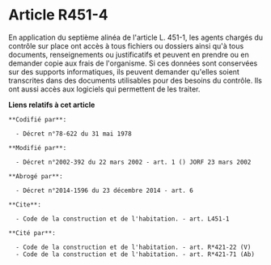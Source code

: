 # Article R451-4

En application du septième alinéa de l'article L. 451-1, les agents chargés du contrôle sur place ont accès à tous fichiers
ou dossiers ainsi qu'à tous documents, renseignements ou justificatifs et peuvent en prendre ou en demander copie aux frais
de l'organisme. Si ces données sont conservées sur des supports informatiques, ils peuvent demander qu'elles soient
transcrites dans des documents utilisables pour des besoins du contrôle. Ils ont aussi accès aux logiciels qui permettent de
les traiter.

**Liens relatifs à cet article**

	**Codifié par**:

	  - Décret n°78-622 du 31 mai 1978

	**Modifié par**:

	  - Décret n°2002-392 du 22 mars 2002 - art. 1 () JORF 23 mars 2002

	**Abrogé par**:

	  - Décret n°2014-1596 du 23 décembre 2014 - art. 6

	**Cite**:

	  - Code de la construction et de l'habitation. - art. L451-1

	**Cité par**:

	  - Code de la construction et de l'habitation. - art. R*421-22 (V)
	  - Code de la construction et de l'habitation. - art. R*421-71 (Ab)
